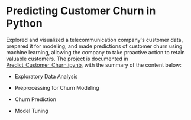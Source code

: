# Predicting Customer Churn in Python

Explored and visualized a telecommunication company's customer data, prepared it for modeling, and made predictions of customer churn using machine learning, allowing the company to take proactive action to retain valuable customers. The project is documented in [Predict_Customer_Churn.ipynb](https://github.com/iDataist/Predicting-Customer-Churn-in-Python/blob/main/Predict_Customer_Churn.ipynb), with the summary of the content below:

- Exploratory Data Analysis

- Preprocessing for Churn Modeling

- Churn Prediction

- Model Tuning
